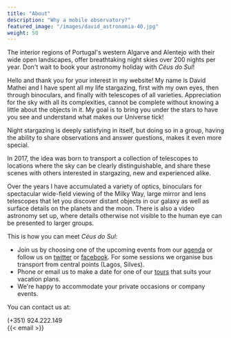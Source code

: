 ```yaml
---
title: "About"
description: "Why a mobile observatory?"
featured_image: "/images/david_astronomia-40.jpg"
weight: 50
---
```


The interior regions of Portugal's western Algarve and Alentejo with their wide open landscapes, offer breathtaking night skies over 200 nights per year.
Don't wait to book your astronomy holiday with _Céus do Sul_!

Hello and thank you for your interest in my website! My name is David Mathei and I have spent all my
life stargazing, first with my own eyes, then through binoculars, and finally with telescopes of all varieties. 
Appreciation for the sky with all its complexities, cannot be complete without knowing a little about the objects in it. 
My goal is to bring you under the stars to have you see and understand what makes our Universe tick!

Night stargazing is deeply satisfying in itself, but doing so in a group, having the ability to share 
observations and answer questions, makes it even more special. 

In 2017, the idea was born to transport a collection of telescopes to locations where the sky can be clearly distinguishable, 
and share these scenes with others interested in stargazing, new and experienced alike.

Over the years I have accumulated a variety of optics, 
binoculars for spectacular wide-field viewing of the Milky Way, 
large mirror and lens telescopes that let you discover distant objects in our galaxy as well as surface details on the planets and the moon. 
There is also a video astronomy set up, where details otherwise not visible to the human eye can be presented to larger groups.

This is how you can meet _Céus do Sul_:

* Join us by choosing one of the upcoming events from our [agenda](/agenda) or follow us on [twitter](https://twitter.com/ceusdosul) or [facebook](https://facebook.com/ceusdosul). For some sessions we organise bus transport from central points (Lagos, Silves).
* Phone or email us to make a date for one of our [tours](/tours) that suits your vacation plans.
* We're happy to accommodate your private occasions or company events.

You can contact us at:

(+351) 924.222.149\
{{< email >}}
